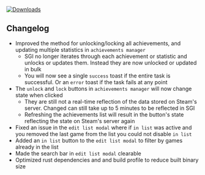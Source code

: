 [![Downloads](https://img.shields.io/github/downloads/zevnda/steam-game-idler/1.7.5/total?style=for-the-badge&logo=github&color=137eb5)](https://github.com/zevnda/steam-game-idler/releases/download/1.7.5/Steam.Game.Idler_1.7.5_x64_en-US.msi)

## Changelog
- Improved the method for unlocking/locking all achievements, and updating multiple statistics in `achievements manager`
  - SGI no longer iterates through each achievement or statistic and unlocks or updates them. Instead they are now unlocked or updated in bulk
  - You will now see a single `success` toast if the entire task is successful. Or an `error` toast if the task fails at any point
- The `unlock` and `lock` buttons in `achievements manager` will now change state when clicked
  - They are still not a real-time reflection of the data stored on Steam's server. Changed can still take up to 5 minutes to be reflected in SGI
  - Refreshing the achievements list will result in the button's state reflecting the state on Steam's server again
- Fixed an issue in the `edit list modal` where if `in list` was active and you removed the last game from the list you could not disable `in list`
- Added an `in list` button to the `edit list modal` to filter by games already in the list
- Made the search bar in `edit list modal` clearable
- Optimized rust dependencies and and build profile to reduce built binary size